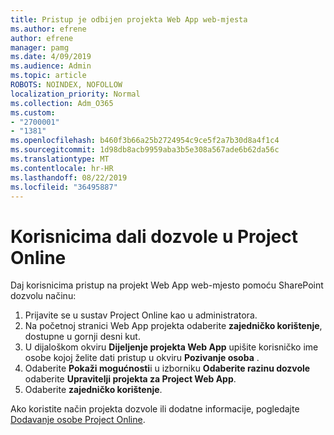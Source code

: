 ```yaml
---
title: Pristup je odbijen projekta Web App web-mjesta
ms.author: efrene
author: efrene
manager: pamg
ms.date: 4/09/2019
ms.audience: Admin
ms.topic: article
ROBOTS: NOINDEX, NOFOLLOW
localization_priority: Normal
ms.collection: Adm_O365
ms.custom:
- "2700001"
- "1381"
ms.openlocfilehash: b460f3b66a25b2724954c9ce5f2a7b30d8a4f1c4
ms.sourcegitcommit: 1d98db8acb9959aba3b5e308a567ade6b62da56c
ms.translationtype: MT
ms.contentlocale: hr-HR
ms.lasthandoff: 08/22/2019
ms.locfileid: "36495887"
---
```

# <a name="give-users-permissions-in-project-online"></a>Korisnicima dali dozvole u Project Online

Daj korisnicima pristup na projekt Web App web-mjesto pomoću SharePoint dozvolu načinu:

1. Prijavite se u sustav Project Online kao u administratora.
2. Na početnoj stranici Web App projekta odaberite **zajedničko korištenje**, dostupne u gornji desni kut.
3. U dijaloškom okviru **Dijeljenje projekta Web App** upišite korisničko ime osobe kojoj želite dati pristup u okviru **Pozivanje osoba** .
4. Odaberite **Pokaži mogućnosti**i u izborniku **Odaberite razinu dozvole** odaberite **Upravitelji projekta za Project Web App**.
5. Odaberite **zajedničko korištenje**.

Ako koristite način projekta dozvole ili dodatne informacije, pogledajte [Dodavanje osobe Project Online](https://docs.microsoft.com/projectonline/step-2-add-people-to-project-online).
